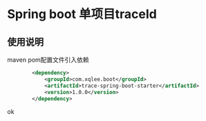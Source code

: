 # Spring boot 单项目traceId

## 使用说明
maven pom配置文件引入依赖
````xml
        <dependency>
            <groupId>com.xqlee.boot</groupId>
            <artifactId>trace-spring-boot-starter</artifactId>
            <version>1.0.0</version>
        </dependency>

````
ok